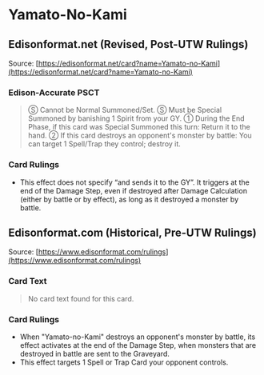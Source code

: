 # Yamato-No-Kami

## Edisonformat.net (Revised, Post-UTW Rulings)

Source: [https://edisonformat.net/card?name=Yamato-no-Kami](https://edisonformat.net/card?name=Yamato-no-Kami)

### Edison-Accurate PSCT

> Ⓢ Cannot be Normal Summoned/Set.
> Ⓢ Must be Special Summoned by banishing 1 Spirit from your GY.
> ① During the End Phase, if this card was Special Summoned this turn: Return it to the hand.
> ② If this card destroys an opponent's monster by battle: You can target 1 Spell/Trap they control; destroy it.

### Card Rulings

*   This effect does not specify “and sends it to the GY”. It triggers at the end of the Damage Step, even if destroyed after Damage Calculation (either by battle or by effect), as long as it destroyed a monster by battle.


## Edisonformat.com (Historical, Pre-UTW Rulings)

Source: [https://www.edisonformat.com/rulings](https://www.edisonformat.com/rulings)

### Card Text

> No card text found for this card.

### Card Rulings

*   When "Yamato-no-Kami" destroys an opponent's monster by battle, its effect activates at the end of the Damage Step, when monsters that are destroyed in battle are sent to the Graveyard.
*   This effect targets 1 Spell or Trap Card your opponent controls.


